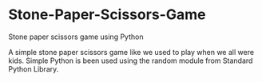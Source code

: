 # Stone-Paper-Scissors-Game
Stone paper scissors game using Python

A simple stone paper scissors game like we used to play when we all were kids.
Simple Python is been used using the random module from Standard Python Library.
